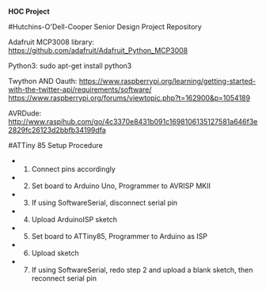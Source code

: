 **HOC Project**

#Hutchins-O'Dell-Cooper Senior Design Project Repository

Adafruit MCP3008 library:
https://github.com/adafruit/Adafruit_Python_MCP3008


Python3:
sudo apt-get install python3


Twython AND Oauth:
https://www.raspberrypi.org/learning/getting-started-with-the-twitter-api/requirements/software/
https://www.raspberrypi.org/forums/viewtopic.php?t=162900&p=1054189

AVRDude:
http://www.raspihub.com/go/4c3370e8431b091c1698106135127581a646f3e2829fc26123d2bbfb34199dfa

#ATTiny 85 Setup Procedure
* 1) Connect pins accordingly
* 2) Set board to Arduino Uno, Programmer to AVRISP MKII
* 3) If using SoftwareSerial, disconnect serial pin
* 4) Upload ArduinoISP sketch
* 5) Set board to ATTiny85, Programmer to Arduino as ISP
* 6) Upload sketch
* 7) If using SoftwareSerial, redo step 2 and upload a blank sketch, then reconnect serial pin
